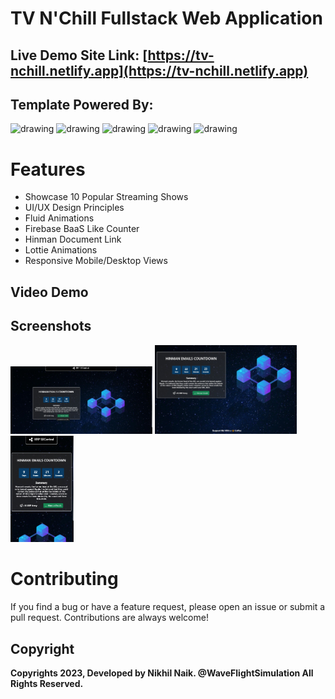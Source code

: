 
#  TV N'Chill Fullstack Web Application
## Live Demo Site Link: [https://tv-nchill.netlify.app](https://tv-nchill.netlify.app) 
## Template Powered By: 
<img src="https://cdn.freebiesupply.com/logos/large/2x/react-1-logo-png-transparent.png" alt="drawing" width="100"/> <img 
src="https://upload.wikimedia.org/wikipedia/commons/thumb/b/b2/Bootstrap_logo.svg/1280px-Bootstrap_logo.svg.png" alt="drawing" height="100" width="115"/> <img 
src="https://firebase.google.com/static/images/brand-guidelines/logo-vertical.png" alt="drawing" width="100"/> <img 
src="https://play-lh.googleusercontent.com/2VNrlf-gc2gUspYuqAe7oijQG9BaaK_0F9DkSqh8gYUqKDzIguBwzEdfY5ms1Olid8w" alt="drawing" width="100"/> <img 
src="https://www.drupal.org/files/project-images/animate.png" alt="drawing"  height="100" width="180"/>  

# Features
- Showcase 10 Popular Streaming Shows
- UI/UX Design Principles
- Fluid Animations
- Firebase BaaS Like Counter
- Hinman Document Link
- Lottie Animations
- Responsive Mobile/Desktop Views

## Video Demo

## Screenshots
<p float="left">
  <img src="https://github.com/nikhilsurfingaus/xrp-ripple-hinman-countdown/blob/master/src/assets/1.jpg" height=45% width=45% />
  <img src="https://github.com/nikhilsurfingaus/xrp-ripple-hinman-countdown/blob/master/src/assets/2.jpg" height=45% width=45% />
  <img src="https://github.com/nikhilsurfingaus/xrp-ripple-hinman-countdown/blob/master/src/assets/3.jpg" height=20% width=20% />
</p>

# Contributing
If you find a bug or have a feature request, please open an issue or submit a pull request. Contributions are always welcome!
## Copyright

**Copyrights 2023, Developed by Nikhil Naik. @WaveFlightSimulation All Rights Reserved.**

